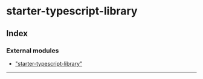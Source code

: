 
#  starter-typescript-library

## Index

### External modules

* ["starter-typescript-library"](modules/_starter_typescript_library_.md)

---

